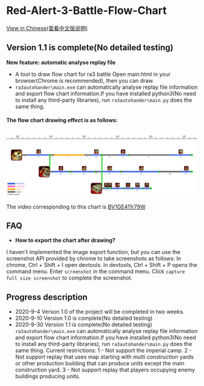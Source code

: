 # Red-Alert-3-Battle-Flow-Chart

[View in Chinese(查看中文版说明)](https://github.com/BigShuang/Red-Alert-3-Battle-Flow-Chart/blob/master/README_ZH.md)


## Version 1.1 is complete(No detailed testing)
**New feature: automatic analyse replay file**
- A tool to draw flow chart for ra3 battle
Open main.html in your browser(Chrome is recommended), then you can draw.
- `ra3autohander\main.exe` can automatically analyse replay file information and export flow chart information.If you have installed python3(No need to install any third-party libraries), run `ra3autohander\main.py` does the same thing.

#### The flow chart drawing effect is as follows:
![](https://github.com/BigShuang/Red-Alert-3-Battle-Flow-Chart/blob/master/output/BV1GE411r79W_3_ps.png)

The video corresponding to this chart is [BV1GE411r79W](https://www.bilibili.com/video/BV1GE411r79W)

## FAQ
- **How to export the chart after drawing?**

I haven't implemented the image export function, but you can use the screenshot API provided by chrome to take screenshots as follows:
In chrome, Ctrl + Shift + I open devtools.
In devtools, Ctrl + Shift + P opens the command menu.
Enter `screenshot` in the command menu.
Click `capture full size screenshot` to complete the screenshot.

## Progress description
- 2020-9-4
Verson 1.0 of the project will be completed in two weeks.
- 2020-9-10
 Version 1.0 is complete(No detailed testing)
- 2020-9-30
 Version 1.1 is complete(No detailed testing)
 `ra3autohander\main.exe` can automatically analyse replay file information and export flow chart information.If you have installed python3(No need to install any third-party libraries), run `ra3autohander\main.py` does the same thing.
 Current restrictions:
1 - Not support the imperial camp.
2 - Not support replay that uses map starting with multi construction yards or other production building that can produce units except the main construction yard.
3 - Not support replay that players occupying enemy buildings producing units.
